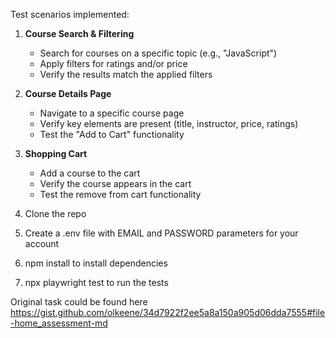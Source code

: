 Test scenarios implemented:  

1. **Course Search & Filtering**
   - Search for courses on a specific topic (e.g., "JavaScript")
   - Apply filters for ratings and/or price
   - Verify the results match the applied filters

2. **Course Details Page**
   - Navigate to a specific course page
   - Verify key elements are present (title, instructor, price, ratings)
   - Test the "Add to Cart" functionality

3. **Shopping Cart**
   - Add a course to the cart
   - Verify the course appears in the cart
   - Test the remove from cart functionality




1. Clone the repo
2. Create a .env file with EMAIL and PASSWORD parameters for your account
3. npm install to install dependencies
4. npx playwright test to run the tests


Original task could be found here https://gist.github.com/olkeene/34d7922f2ee5a8a150a905d06dda7555#file-home_assessment-md